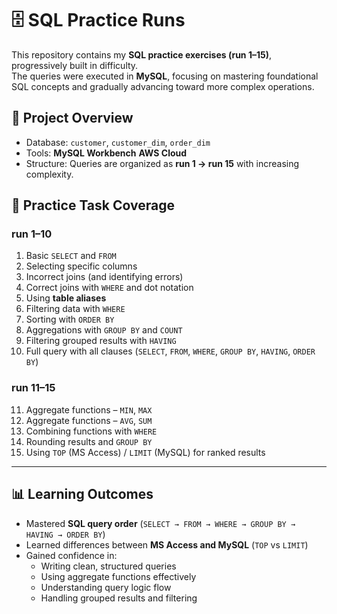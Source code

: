# 🗄️ SQL Practice Runs

This repository contains my **SQL practice exercises (run 1–15)**, progressively built in difficulty.  
The queries were executed in **MySQL**, focusing on mastering foundational SQL concepts and gradually advancing toward more complex operations.

## 📌 Project Overview
- Database: `customer`, `customer_dim`, `order_dim`
- Tools: **MySQL Workbench** **AWS Cloud**
- Structure: Queries are organized as **run 1 → run 15** with increasing complexity.

## 🧩 Practice Task Coverage

### **run 1–10**
1. Basic `SELECT` and `FROM`
2. Selecting specific columns
3. Incorrect joins (and identifying errors)
4. Correct joins with `WHERE` and dot notation
5. Using **table aliases**
6. Filtering data with `WHERE`
7. Sorting with `ORDER BY`
8. Aggregations with `GROUP BY` and `COUNT`
9. Filtering grouped results with `HAVING`
10. Full query with all clauses (`SELECT`, `FROM`, `WHERE`, `GROUP BY`, `HAVING`, `ORDER BY`)

### **run 11–15**
11. Aggregate functions – `MIN`, `MAX`
12. Aggregate functions – `AVG`, `SUM`
13. Combining functions with `WHERE`
14. Rounding results and `GROUP BY`
15. Using `TOP` (MS Access) / `LIMIT` (MySQL) for ranked results

---

## 📊 Learning Outcomes
- Mastered **SQL query order** (`SELECT → FROM → WHERE → GROUP BY → HAVING → ORDER BY`)
- Learned differences between **MS Access and MySQL** (`TOP` vs `LIMIT`)
- Gained confidence in:
  - Writing clean, structured queries
  - Using aggregate functions effectively
  - Understanding query logic flow
  - Handling grouped results and filtering

